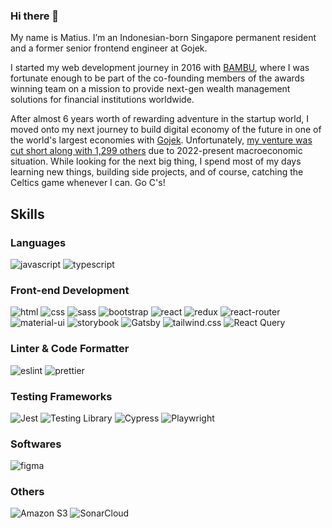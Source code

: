 ### Hi there 👋

My name is Matius. I’m an Indonesian-born Singapore permanent resident and a former senior frontend engineer at Gojek.

I started my web development journey in 2016 with [BAMBU](https://bambu.co/), where I was fortunate enough to be part of the co-founding members of the awards winning team on a mission to provide next-gen wealth management solutions for financial institutions worldwide.

After almost 6 years worth of rewarding adventure in the startup world, I moved onto my next journey to build digital economy of the future in one of the world's largest economies with [Gojek](https://www.gojek.com/en-id/). Unfortunately, [my venture was cut short along with 1,299 others](https://www.channelnewsasia.com/business/indonesia-goto-cut-1300-jobs-gojek-retrench-tech-firms-ride-hailing-3083101)
due to 2022-present macroeconomic situation. While looking for the next big thing, I spend most of my days learning new things, building side projects, and of course, catching the Celtics game whenever I can. Go C's!

## Skills

### Languages

![javascript](https://img.shields.io/badge/JavaScript-323330?style=for-the-badge&logo=javascript&logoColor=F7DF1E)
![typescript](https://img.shields.io/badge/TypeScript-3178C6?style=for-the-badge&logo=typescript&logoColor=white)

### Front-end Development

![html](https://img.shields.io/badge/HTML5-E34F26?style=for-the-badge&logo=html5&logoColor=white)
![css](https://img.shields.io/badge/CSS3-1572B6?style=for-the-badge&logo=css3&logoColor=white)
![sass](https://img.shields.io/badge/SASS-CC6699?style=for-the-badge&logo=sass&logoColor=white)
![bootstrap](https://img.shields.io/badge/Bootstrap-563D7C?style=for-the-badge&logo=bootstrap&logoColor=white)
![react](https://img.shields.io/badge/React-20232A?style=for-the-badge&logo=react&logoColor=61DAFB)
![redux](https://img.shields.io/badge/Redux-593D88?style=for-the-badge&logo=redux&logoColor=white)
![react-router](https://img.shields.io/badge/React_Router-CA4245?style=for-the-badge&logo=react-router&logoColor=white)
![material-ui](https://img.shields.io/badge/Material_UI-0081CB?style=for-the-badge&logo=mui&logoColor=white)
![storybook](https://img.shields.io/badge/storybook-FF4785?style=for-the-badge&logo=storybook&logoColor=white)
![Gatsby](https://img.shields.io/badge/Gatsby-white?style=for-the-badge&logo=storybook&logoColor=663399)
![tailwind.css](https://img.shields.io/badge/Tailwind-06B6D4?style=for-the-badge&logo=tailwindcss&logoColor=white)
![React Query](https://img.shields.io/badge/React_Query-FF4154?style=for-the-badge&logo=reactquery&logoColor=white)

### Linter & Code Formatter

![eslint](https://img.shields.io/badge/ESLint-4B32C3?style=for-the-badge&logo=ESLint&logoColor=white)
![prettier](https://img.shields.io/badge/Prettier-1a2b34?style=for-the-badge&logo=Prettier&logoColor=F7B93E)

### Testing Frameworks

![Jest](https://img.shields.io/badge/Jest-white?style=for-the-badge&logo=Jest&logoColor=C21325)
![Testing Library](https://img.shields.io/badge/Testing_Library-20232A?style=for-the-badge&logo=Testing-Library&logoColor=E33332)
![Cypress](https://img.shields.io/badge/Cypress-white?style=for-the-badge&logo=Cypress&logoColor=17202C)
![Playwright](https://img.shields.io/badge/Playwright-2EAD33?style=for-the-badge&logo=playwright&logoColor=17202C)

### Softwares

![figma](https://img.shields.io/badge/figma-000000?style=for-the-badge&logo=figma&logoColor=white)

### Others

![Amazon S3](https://img.shields.io/badge/Amazon_S3-569A31?style=for-the-badge&logo=Amazon-S3&logoColor=white)
![SonarCloud](https://img.shields.io/badge/SonarCloud-F3702A?style=for-the-badge&logo=SonarCloud&logoColor=white)
